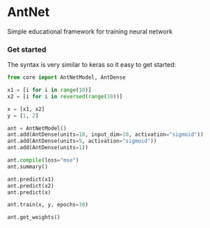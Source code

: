 # AntNet
 Simple educational framework for training neural network



### Get started

The syntax is very similar to keras so it easy to get started:

```python
from core import AntNetModel, AntDense

x1 = [i for i in range(10)]
x2 = [i for i in reversed(range(10))]

x = [x1, x2]
y = [1, 2]

ant = AntNetModel()
ant.add(AntDense(units=10, input_dim=10, activation="sigmoid"))
ant.add(AntDense(units=5, activation="sigmoid"))
ant.add(AntDense(units=1))

ant.compile(loss="mse")
ant.summary()

ant.predict(x1)
ant.predict(x2)
ant.predict(x)

ant.train(x, y, epochs=10)

ant.get_weights()
```
